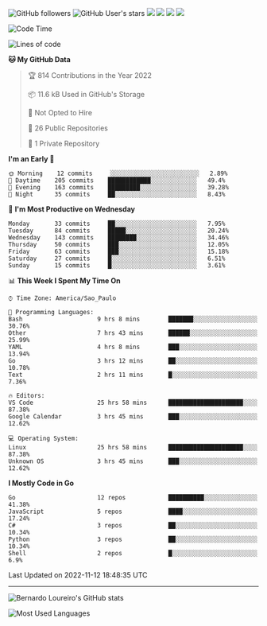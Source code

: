 ![GitHub followers](https://img.shields.io/github/followers/bernardolm?style=for-the-badge&label=GitHub%20followers) ![GitHub User's stars](https://img.shields.io/github/stars/bernardolm?style=for-the-badge&label=GitHub%20User's%20stars) [![](https://img.shields.io/static/v1?logo=linkedin&label=LinkedIn&message=bernardolm&color=0A66C2&style=for-the-badge)](https://www.linkedin.com/in/bernardolm) [![](https://img.shields.io/static/v1?logo=lastdotfm&label=last.fm&message=bernardolm&color=D51007&style=for-the-badge)](https://www.last.fm/user/bernardolm) [![](https://img.shields.io/static/v1?logo=spotify&label=spotify&message=bernardolou&color=1ED760&style=for-the-badge)](https://open.spotify.com/user/bernardolou) [![](https://img.shields.io/static/v1?logo=awesomelists&label=My%20awesome%20stars&message=⭐⭐⭐&color=FC60A8&style=for-the-badge)](https://github.com/bernardolm/awesome-stars)

<!--START_SECTION:waka-->
![Code Time](http://img.shields.io/badge/Code%20Time-1%2C921%20hrs%204%20mins-blue)

![Lines of code](https://img.shields.io/badge/From%20Hello%20World%20I%27ve%20Written--16%20Thousand%20lines%20of%20code-blue)

**🐱 My GitHub Data** 

> 🏆 814 Contributions in the Year 2022
 > 
> 📦 11.6 kB Used in GitHub's Storage 
 > 
> 🚫 Not Opted to Hire
 > 
> 📜 26 Public Repositories 
 > 
> 🔑 1 Private Repository 
 > 
**I'm an Early 🐤** 

```text
🌞 Morning    12 commits     ░░░░░░░░░░░░░░░░░░░░░░░░░   2.89% 
🌆 Daytime    205 commits    ████████████░░░░░░░░░░░░░   49.4% 
🌃 Evening    163 commits    █████████░░░░░░░░░░░░░░░░   39.28% 
🌙 Night      35 commits     ██░░░░░░░░░░░░░░░░░░░░░░░   8.43%

```
📅 **I'm Most Productive on Wednesday** 

```text
Monday       33 commits     ██░░░░░░░░░░░░░░░░░░░░░░░   7.95% 
Tuesday      84 commits     █████░░░░░░░░░░░░░░░░░░░░   20.24% 
Wednesday    143 commits    ████████░░░░░░░░░░░░░░░░░   34.46% 
Thursday     50 commits     ███░░░░░░░░░░░░░░░░░░░░░░   12.05% 
Friday       63 commits     ███░░░░░░░░░░░░░░░░░░░░░░   15.18% 
Saturday     27 commits     █░░░░░░░░░░░░░░░░░░░░░░░░   6.51% 
Sunday       15 commits     █░░░░░░░░░░░░░░░░░░░░░░░░   3.61%

```


📊 **This Week I Spent My Time On** 

```text
⌚︎ Time Zone: America/Sao_Paulo

💬 Programming Languages: 
Bash                     9 hrs 8 mins        ███████░░░░░░░░░░░░░░░░░░   30.76% 
Other                    7 hrs 43 mins       ██████░░░░░░░░░░░░░░░░░░░   25.99% 
YAML                     4 hrs 8 mins        ███░░░░░░░░░░░░░░░░░░░░░░   13.94% 
Go                       3 hrs 12 mins       ██░░░░░░░░░░░░░░░░░░░░░░░   10.78% 
Text                     2 hrs 11 mins       █░░░░░░░░░░░░░░░░░░░░░░░░   7.36%

🔥 Editors: 
VS Code                  25 hrs 58 mins      █████████████████████░░░░   87.38% 
Google Calendar          3 hrs 45 mins       ███░░░░░░░░░░░░░░░░░░░░░░   12.62%

💻 Operating System: 
Linux                    25 hrs 58 mins      █████████████████████░░░░   87.38% 
Unknown OS               3 hrs 45 mins       ███░░░░░░░░░░░░░░░░░░░░░░   12.62%

```

**I Mostly Code in Go** 

```text
Go                       12 repos            ██████████░░░░░░░░░░░░░░░   41.38% 
JavaScript               5 repos             ████░░░░░░░░░░░░░░░░░░░░░   17.24% 
C#                       3 repos             ██░░░░░░░░░░░░░░░░░░░░░░░   10.34% 
Python                   3 repos             ██░░░░░░░░░░░░░░░░░░░░░░░   10.34% 
Shell                    2 repos             █░░░░░░░░░░░░░░░░░░░░░░░░   6.9%

```



 Last Updated on 2022-11-12 18:48:35 UTC
<!--END_SECTION:waka-->

---

![Bernardo Loureiro's GitHub stats](https://github-readme-stats.vercel.app/api?username=bernardolm&count_private=true&show_icons=true&theme=nightowl&include_all_commits=true)

![Most Used Languages](https://github-readme-stats.vercel.app/api/top-langs/?username=bernardolm&theme=nightowl&langs_count=99)
